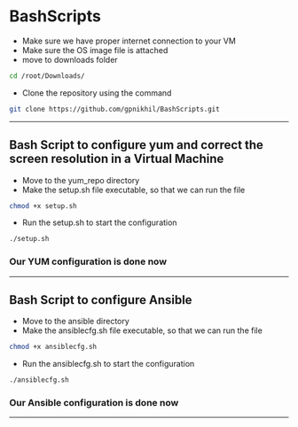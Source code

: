 # BashScripts
- Make sure we have proper internet connection to your VM
- Make sure the OS image file is attached 
- move to downloads folder 
```bash
cd /root/Downloads/
```
- Clone the repository using the command
```bash
git clone https://github.com/gpnikhil/BashScripts.git
```
---
## Bash Script to configure yum and correct the screen resolution in a Virtual Machine
- Move to the yum_repo directory 
- Make the setup.sh file executable, so that we can run the file
```bash
chmod +x setup.sh
```
- Run the setup.sh to start the configuration
```bash
./setup.sh
```
### Our YUM configuration is done now
---
## Bash Script to configure Ansible
- Move to the ansible directory
- Make the ansiblecfg.sh file executable, so that we can run the file
```bash
chmod +x ansiblecfg.sh
```
- Run the ansiblecfg.sh to start the configuration
```bash
./ansiblecfg.sh
```
### Our Ansible configuration is done now
---
